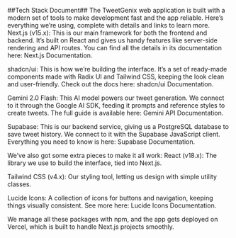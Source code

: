 ##Tech Stack Document##
The TweetGenix web application is built with a modern set of tools to make development fast and the app reliable. Here’s everything we’re using, complete with details and links to learn more.
Next.js (v15.x): This is our main framework for both the frontend and backend. It’s built on React and gives us handy features like server-side rendering and API routes. You can find all the details in its documentation here: Next.js Documentation.

shadcn/ui: This is how we’re building the interface. It’s a set of ready-made components made with Radix UI and Tailwind CSS, keeping the look clean and user-friendly. Check out the docs here: shadcn/ui Documentation.

Gemini 2.0 Flash: This AI model powers our tweet generation. We connect to it through the Google AI SDK, feeding it prompts and reference styles to create tweets. The full guide is available here: Gemini API Documentation.

Supabase: This is our backend service, giving us a PostgreSQL database to save tweet history. We connect to it with the Supabase JavaScript client. Everything you need to know is here: Supabase Documentation.

We’ve also got some extra pieces to make it all work:
React (v18.x): The library we use to build the interface, tied into Next.js.

Tailwind CSS (v4.x): Our styling tool, letting us design with simple utility classes.

Lucide Icons: A collection of icons for buttons and navigation, keeping things visually consistent. See more here: Lucide Icons Documentation.

We manage all these packages with npm, and the app gets deployed on Vercel, which is built to handle Next.js projects smoothly.

